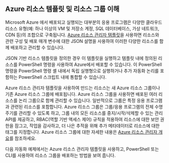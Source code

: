 ## Azure 리소스 템플릿 및 리소스 그룹 이해

Microsoft Azure 에서 배포되고 실행되는 대부분의 응용 프로그램은 다양한 클라우드 리소스 유형(예: 하나 이상의 VM 및 저장소 계정, SQL 데이터베이스, 가상 네트워크, CDN 등)의 조합으로 구축됩니다. [Azure 리소스 관리자 템플릿](https://msdn.microsoft.com/library/azure/dn835138.aspx)을 사용하면 리소스와 관련 구성 및 배포 매개 변수에 대한 JSON 설명을 사용하여 이러한 다양한 리소스를 함께 배포하고 관리할 수 있습니다.

JSON 기반 리소스 템플릿을 정의한 경우 이 템플릿을 실행하고 템플릿 내에 정의된 리소스를 PowerShell 명령을 사용하여 Azure에서 배포할 수 있습니다. 이 PowerShell 명령을 PowerShell 명령 셸 내에서 독립 실행형으로 실행하거나 추가 자동화 논리를 포함하는 PowerShell 스크립트 내에 통합할 수 있습니다.

Azure 리소스 관리자 템플릿을 사용하여 만드는 리소스는 새 Azure 리소스 그룹이나 기존 Azure 리소스 그룹에 배포됩니다. Azure 리소스 그룹을 사용하면 배포된 여러 리소스를 논리 그룹으로 함께 관리할 수 있습니다. 일반적으로 그룹은 특정 응용 프로그램과 관련된 리소스를 포함합니다. Azure 리소스 그룹은 그룹/응용 프로그램의 전체 수명 주기를 관리할 수 있도록 하고, 그룹 내의 모든 리소스를 중지/시작/삭제할 수 있는 관리 API를 제공하고, RBAC(역할 기반 액세스 제어) 규칙을 적용하여 리소스에 대한 보안 권한을 잠그고, 작업을 감사하고, 더 나은 추적을 위해 추가 메타데이터로 리소스에 대한 태그를 지정합니다. Azure 리소스 그룹에 대한 자세한 내용은 [Azure 리소스 관리자 개요](https://azure.microsoft.com/documentation/articles/resource-group-overview/)를 참조하세요.

다음 자동화 예제에서는 Azure 리소스 관리자 템플릿을 사용하고, PowerShell 또는 CLI를 사용하여 리소스 그룹을 배포하는 방법을 보여 줍니다.

<!---HONumber=62-->